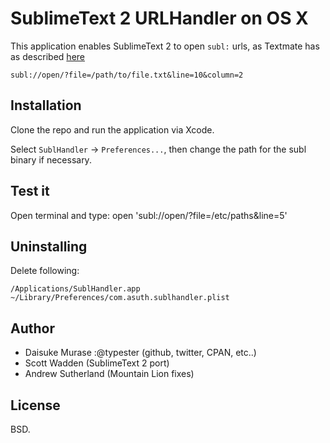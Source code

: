SublimeText 2 URLHandler on OS X
=======================
This application enables SublimeText 2 to open `subl:` urls, as Textmate has as described [here](http://manual.macromates.com/en/using_textmate_from_terminal#url_scheme_html)

    subl://open/?file=/path/to/file.txt&line=10&column=2

Installation
------------
Clone the repo and run the application via Xcode.

Select `SublHandler` -> `Preferences...`, then change the path for the subl binary if necessary.

Test it
-------
Open terminal and type:
    open 'subl://open/?file=/etc/paths&line=5'


Uninstalling
------------
Delete following:

    /Applications/SublHandler.app
    ~/Library/Preferences/com.asuth.sublhandler.plist

Author
------

* Daisuke Murase :@typester (github, twitter, CPAN, etc..)
* Scott Wadden (SublimeText 2 port)
* Andrew Sutherland (Mountain Lion fixes)

License
-------

BSD.

